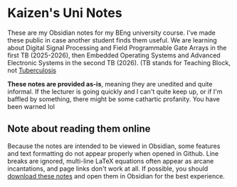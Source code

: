 # Kaizen's Uni Notes
These are my Obsidian notes for my BEng university course. I've made these public in case another student finds them useful. We are learning about Digital Signal Processing and Field Programmable Gate Arrays in the first TB (2025-2026), then Embedded Operating Systems and Advanced Electronic Systems in the second TB (2026). (TB stands for Teaching Block, not [Tuberculosis](https://en.wikipedia.org/wiki/Tuberculosis)

**These notes are provided as-is**, meaning they are unedited and quite informal. If the lecturer is going quickly and I can't quite keep up, or if I'm baffled by something, there might be some cathartic profanity. You have been warned lol

## Note about reading them online
Because the notes are intended to be viewed in Obsidian, some features and text formatting do not appear properly when opened in Github. Line breaks are ignored, multi-line LaTeX equations often appear as arcane incantations, and page links don't work at all. If possible, you should [download these notes](https://github.com/Kaizen86/Uni-Notes/archive/refs/heads/master.zip) and open them in Obsidian for the best experience.